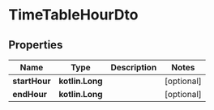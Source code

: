 
# TimeTableHourDto

## Properties
Name | Type | Description | Notes
------------ | ------------- | ------------- | -------------
**startHour** | **kotlin.Long** |  |  [optional]
**endHour** | **kotlin.Long** |  |  [optional]



